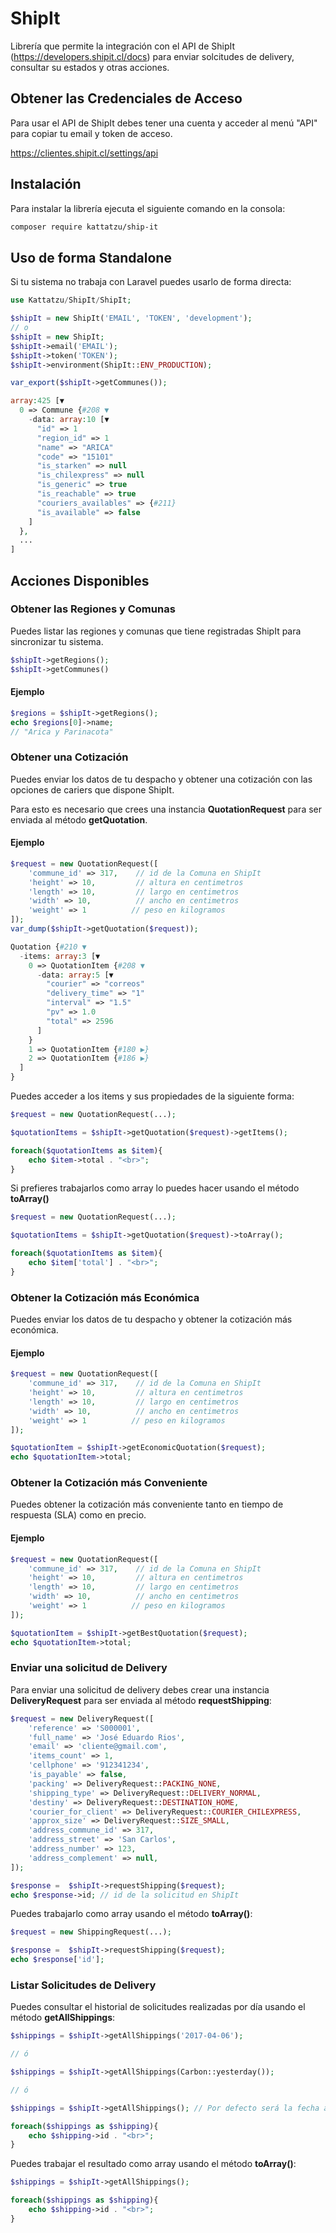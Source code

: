 # ShipIt

Librería que permite la integración con el API de ShipIt (https://developers.shipit.cl/docs) para 
enviar solcitudes de delivery, consultar su estados y otras acciones.

## Obtener las Credenciales de Acceso

Para usar el API de ShipIt debes tener una cuenta y acceder al menú "API" para
copiar tu email y token de acceso.

https://clientes.shipit.cl/settings/api

## Instalación

Para instalar la librería ejecuta el siguiente comando en la consola:

```bash
composer require kattatzu/ship-it
```

## Uso de forma Standalone

Si tu sistema no trabaja con Laravel puedes usarlo de forma directa:

```php
use Kattatzu/ShipIt/ShipIt;

$shipIt = new ShipIt('EMAIL', 'TOKEN', 'development');
// o
$shipIt = new ShipIt;
$shipIt->email('EMAIL');
$shipIt->token('TOKEN');
$shipIt->environment(ShipIt::ENV_PRODUCTION);

var_export($shipIt->getCommunes());
```
```php
array:425 [▼
  0 => Commune {#208 ▼
    -data: array:10 [▼
      "id" => 1
      "region_id" => 1
      "name" => "ARICA"
      "code" => "15101"
      "is_starken" => null
      "is_chilexpress" => null
      "is_generic" => true
      "is_reachable" => true
      "couriers_availables" => {#211}
      "is_available" => false
    ]
  },
  ...
]
```

## Acciones Disponibles

### Obtener las Regiones y Comunas

Puedes listar las regiones y comunas que tiene registradas ShipIt para sincronizar 
tu sistema.

```php
$shipIt->getRegions();
$shipIt->getCommunes()
```
#### Ejemplo

```php
$regions = $shipIt->getRegions();
echo $regions[0]->name;
// "Arica y Parinacota"
```

### Obtener una Cotización

Puedes enviar los datos de tu despacho y obtener una cotización con las opciones
de cariers que dispone ShipIt.

Para esto es necesario que crees una instancia **QuotationRequest** para ser enviada al método **getQuotation**.

#### Ejemplo

```php
$request = new QuotationRequest([
    'commune_id' => 317,    // id de la Comuna en ShipIt
    'height' => 10,         // altura en centimetros
    'length' => 10,         // largo en centimetros
    'width' => 10,          // ancho en centimetros
    'weight' => 1          // peso en kilogramos
]);
var_dump($shipIt->getQuotation($request));
```

```php
Quotation {#210 ▼
  -items: array:3 [▼
    0 => QuotationItem {#208 ▼
      -data: array:5 [▼
        "courier" => "correos"
        "delivery_time" => "1"
        "interval" => "1.5"
        "pv" => 1.0
        "total" => 2596
      ]
    }
    1 => QuotationItem {#180 ▶}
    2 => QuotationItem {#186 ▶}
  ]
}
```

Puedes acceder a los items y sus propiedades de la siguiente forma:

```php
$request = new QuotationRequest(...);

$quotationItems = $shipIt->getQuotation($request)->getItems();

foreach($quotationItems as $item){
    echo $item->total . "<br>";
}

```

Si prefieres trabajarlos como array lo puedes hacer usando el método **toArray()**

```php
$request = new QuotationRequest(...);

$quotationItems = $shipIt->getQuotation($request)->toArray();

foreach($quotationItems as $item){
    echo $item['total'] . "<br>";
}
```



### Obtener la Cotización más Económica

Puedes enviar los datos de tu despacho y obtener la cotización más económica.


#### Ejemplo

```php
$request = new QuotationRequest([
    'commune_id' => 317,    // id de la Comuna en ShipIt
    'height' => 10,         // altura en centimetros
    'length' => 10,         // largo en centimetros
    'width' => 10,          // ancho en centimetros
    'weight' => 1          // peso en kilogramos
]);

$quotationItem = $shipIt->getEconomicQuotation($request);
echo $quotationItem->total;
```

### Obtener la Cotización más Conveniente

Puedes obtener la cotización más conveniente tanto en tiempo de respuesta (SLA) como en precio.


#### Ejemplo

```php
$request = new QuotationRequest([
    'commune_id' => 317,    // id de la Comuna en ShipIt
    'height' => 10,         // altura en centimetros
    'length' => 10,         // largo en centimetros
    'width' => 10,          // ancho en centimetros
    'weight' => 1          // peso en kilogramos
]);

$quotationItem = $shipIt->getBestQuotation($request);
echo $quotationItem->total;
```

### Enviar una solicitud de Delivery

Para enviar una solicitud de delivery debes crear una instancia **DeliveryRequest** para ser enviada al método **requestShipping**:

```php
$request = new DeliveryRequest([
    'reference' => 'S000001',
    'full_name' => 'José Eduardo Rios',
    'email' => 'cliente@gmail.com',
    'items_count' => 1,
    'cellphone' => '912341234',
    'is_payable' => false,
    'packing' => DeliveryRequest::PACKING_NONE,
    'shipping_type' => DeliveryRequest::DELIVERY_NORMAL,
    'destiny' => DeliveryRequest::DESTINATION_HOME,
    'courier_for_client' => DeliveryRequest::COURIER_CHILEXPRESS,
    'approx_size' => DeliveryRequest::SIZE_SMALL,
    'address_commune_id' => 317,
    'address_street' => 'San Carlos',
    'address_number' => 123,
    'address_complement' => null,
]);

$response =  $shipIt->requestShipping($request);
echo $response->id; // id de la solicitud en ShipIt
```

Puedes trabajarlo como array usando el método **toArray()**:

```php
$request = new ShippingRequest(...);

$response =  $shipIt->requestShipping($request);
echo $response['id'];
```

### Listar Solicitudes de Delivery

Puedes consultar el historial de solicitudes realizadas por día usando el método **getAllShippings**:

```php
$shippings = $shipIt->getAllShippings('2017-04-06');

// ó

$shippings = $shipIt->getAllShippings(Carbon::yesterday());

// ó

$shippings = $shipIt->getAllShippings(); // Por defecto será la fecha actual

foreach($shippings as $shipping){
    echo $shipping->id . "<br>";
}
```

Puedes trabajar el resultado como array usando el método **toArray()**:

```php
$shippings = $shipIt->getAllShippings();

foreach($shippings as $shipping){
    echo $shipping->id . "<br>";
}



